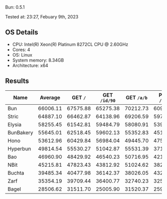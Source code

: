 Bun: 0.5.1

Tested at: 23:27, Febuary 9th, 2023

## OS Details
- CPU: Intel(R) Xeon(R) Platinum 8272CL CPU @ 2.60GHz
- Cores: 4
- OS: Linux
- System memory: 8.34GB
- Architecture: x64

## Results
| Name | Average | GET `/` | GET `/id/90` | GET `/a/b` | POST `/json` |
| --- | --- | --- | --- | --- | --- | 
| Bun | 66006.11 | 67575.88 | 65275.38 | 70212.73 | 60960.44 |
| Stric | 64887.10 | 66462.87 | 64138.96 | 69206.59 | 59740.00 |
| Elysia | 58255.45 | 61542.81 | 59484.79 | 58080.91 | 53913.28 |
| BunBakery | 55645.01 | 62518.45 | 59602.13 | 55352.83 | 45106.64 |
| Hono | 53612.96 | 60429.84 | 56984.04 | 49445.70 | 47592.27 |
| Hyperbun | 49814.54 | 55530.27 | 51042.87 | 55531.39 | 37153.62 |
| Bao | 46960.90 | 48429.92 | 46540.23 | 50716.95 | 42156.50 |
| NBit | 45215.81 | 47823.43 | 43812.92 | 51024.62 | 38202.27 |
| Buchta | 39485.34 | 40477.98 | 36142.37 | 38026.05 | 43294.94 |
| Zarf | 35354.19 | 39709.44 | 36400.77 | 32740.23 | 32566.34 |
| Bagel | 28506.62 | 31511.70 | 25005.90 | 31520.37 | 25988.50 |